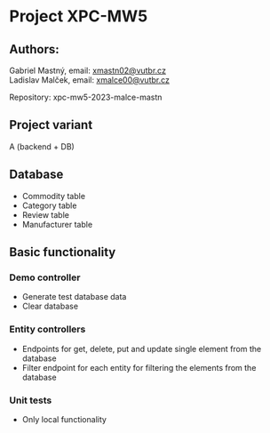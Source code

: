 # Project XPC-MW5

## Authors: 
Gabriel Mastný, email: xmastn02@vutbr.cz  
Ladislav Malček, email: xmalce00@vutbr.cz

Repository: xpc-mw5-2023-malce-mastn

## Project variant
A (backend + DB)

## Database
* Commodity table
* Category table
* Review table
* Manufacturer table

## Basic functionality

### Demo controller
* Generate test database data
* Clear database

### Entity controllers
* Endpoints for get, delete, put and update single element from the database
* Filter endpoint for each entity for filtering the elements from the database

### Unit tests
* Only local functionality
